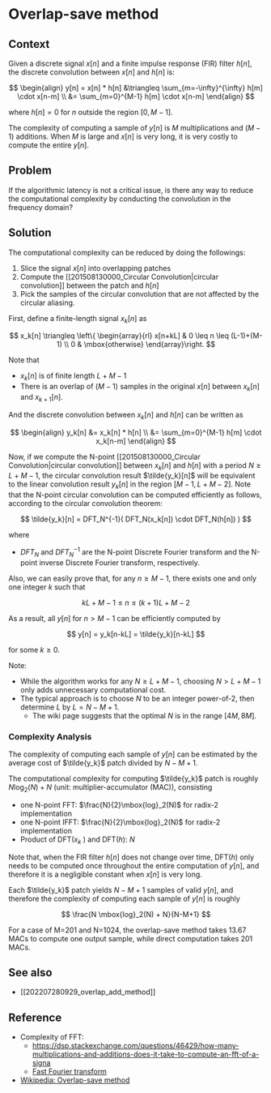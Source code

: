 # Overlap-save method

## Context

Given a discrete signal $x[n]$ and a finite impulse response (FIR) filter $h[n]$, the discrete convolution between $x[n]$ and $h[n]$ is:

$$
\begin{align}
y[n] = x[n] * h[n] &\triangleq \sum_{m=-\infty}^{\infty} h[m] \cdot x[n-m] \\
&= \sum_{m=0}^{M-1} h[m] \cdot x[n-m]
\end{align}
$$

where $h[n] = 0$ for $n$ outside the region $[0, M-1]$.

The complexity of computing a sample of $y[n]$ is $M$ multiplications and $(M-1)$ additions. When $M$ is large and $x[n]$ is very long, it is very costly to compute the entire $y[n]$.

## Problem

If the algorithmic latency is not a critical issue, is there any way to reduce the computational complexity by conducting the convolution in the frequency domain?

## Solution

The computational complexity can be reduced by doing the followings:

1. Slice the signal $x[n]$ into overlapping patches
2. Compute the [[201508130000_Circular Convolution|circular convolution]] between the patch and $h[n]$
3. Pick the samples of the circular convolution that are not affected by the circular aliasing.

First, define a finite-length signal $x_k[n]$ as

$$
x_k[n] \triangleq  \left\{ \begin{array}{rl}
x[n+kL] & 0 \leq n \leq (L-1)+(M-1) \\
0 & \mbox{otherwise}
\end{array}\right.
$$

Note that

* $x_k[n]$ is of finite length $L+M-1$
* There is an overlap of $(M-1)$ samples in the original $x[n]$ between $x_k[n]$ and $x_{k+1}[n]$.

And the discrete convolution between $x_k[n]$ and $h[n]$ can be written as

$$
\begin{align}
y_k[n] &= x_k[n] * h[n] \\
&= \sum_{m=0}^{M-1} h[m] \cdot x_k[n-m]
\end{align}
$$

Now, if we compute the N-point [[201508130000_Circular Convolution|circular convolution]] between $x_k[n]$ and $h[n]$ with a period $N \geq L+M-1$, the circular convolution result $\tilde{y_k}[n]$ will be equivalent to the linear convolution result $y_k[n]$ in the region $[M-1, L+M-2]$. Note that the N-point circular convolution can be computed efficiently as follows, according to the circular convolution theorem:

$$
\tilde{y_k}[n] = DFT_N^{-1}( DFT_N(x_k[n]) \cdot DFT_N(h[n]) )
$$

where

* $DFT_N$ and $DFT_N^{-1}$ are the N-point Discrete Fourier transform and the N-point inverse Discrete Fourier transform, respectively.

Also, we can easily prove that, for any $n \geq M-1$, there exists one and only one integer $k$ such that

$$
kL + M - 1 \leq n \leq (k+1)L + M - 2
$$

As a result, all $y[n]$ for $n > M-1$ can be efficiently computed by

$$
y[n] = y_k[n-kL] = \tilde{y_k}[n-kL]
$$

for some $k \geq 0$.

Note:

* While the algorithm works for any $N \geq L+M-1$, choosing $N > L+M-1$ only adds unnecessary computational cost.
* The typical approach is to choose $N$ to be an integer power-of-2, then determine $L$ by $L = N-M+1$.
    * The wiki page suggests that the optimal $N$ is in the range $[4M, 8M]$.

### Complexity Analysis

The complexity of computing each sample of $y[n]$ can be estimated by the average cost of $\tilde{y_k}$ patch divided by $N-M+1$.

The computational complexity for computing $\tilde{y_k}$ patch is roughly $N\mbox{log}_2(N) + N$ (unit: multiplier-accumulator (MAC)), consisting

* one N-point FFT:  $\frac{N}{2}\mbox{log}_2(N)$ for radix-2 implementation
* one N-point IFFT: $\frac{N}{2}\mbox{log}_2(N)$ for radix-2 implementation
* Product of DFT($x_k$ ) and DFT($h$): $N$

Note that, when the FIR filter $h[n]$ does not change over time, DFT($h$) only needs to be computed once throughout the entire computation of $y[n]$, and therefore it is a negligible constant when $x[n]$ is very long.

Each $\tilde{y_k}$ patch yields $N-M+1$ samples of valid $y[n]$, and therefore the complexity of computing each sample of $y[n]$ is roughly

$$
\frac{N \mbox{log}_2(N) + N}{N-M+1}
$$

For a case of M=201 and N=1024, the overlap-save method takes 13.67 MACs to compute one output sample, while direct computation takes 201 MACs.

## See also

* [[202207280929_overlap_add_method]]

## Reference

* Complexity of FFT:
    * https://dsp.stackexchange.com/questions/46429/how-many-multiplications-and-additions-does-it-take-to-compute-an-fft-of-a-signa
    * [Fast Fourier transform](https://en.wikipedia.org/wiki/Fast_Fourier_transform)
* [Wikipedia: Overlap-save method](https://en.wikipedia.org/wiki/Overlap%E2%80%93save_method)